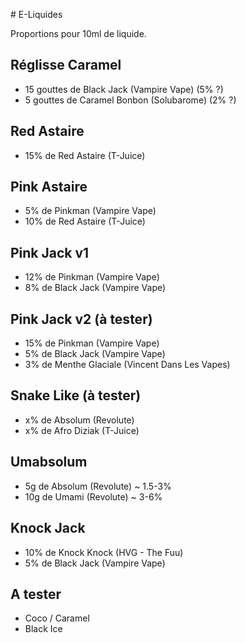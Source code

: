 # E-Liquides

Proportions pour 10ml de liquide.

## Réglisse Caramel

- 15 gouttes de Black Jack (Vampire Vape) (5% ?)
- 5 gouttes de Caramel Bonbon (Solubarome) (2% ?)

## Red Astaire

- 15% de Red Astaire (T-Juice)

## Pink Astaire

- 5% de Pinkman (Vampire Vape)
- 10% de Red Astaire (T-Juice)

## Pink Jack v1

- 12% de Pinkman (Vampire Vape)
- 8% de Black Jack (Vampire Vape)

## Pink Jack v2 (à tester)

- 15% de Pinkman (Vampire Vape)
- 5% de Black Jack (Vampire Vape)
- 3% de Menthe Glaciale (Vincent Dans Les Vapes)

## Snake Like (à tester)

- x% de Absolum (Revolute)
- x% de Afro Diziak (T-Juice)

## Umabsolum

- 5g de Absolum (Revolute) ~ 1.5-3%
- 10g de Umami (Revolute) ~ 3-6%

## Knock Jack

- 10% de Knock Knock (HVG - The Fuu)
- 5% de Black Jack (Vampire Vape)


## A tester

- Coco / Caramel
- Black Ice

